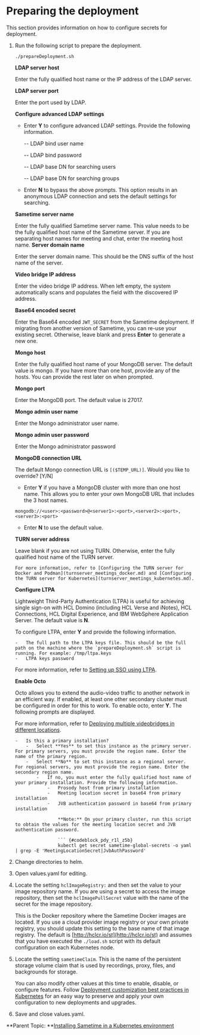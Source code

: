 # Preparing the deployment 

This section provides information on how to configure secrets for deployment.

1.  Run the following script to prepare the deployment.

    ``` {#codeblock_v5q_bk4_m5b}
    ./prepareDeployment.sh
    ```

    **LDAP server host**
    
    Enter the fully qualified host name or the IP address of the LDAP server.

    **LDAP server port**
    
    Enter the port used by LDAP.

    **Configure advanced LDAP settings**
    
    -    Enter **Y** to configure advanced LDAP settings. Provide the following information.
    
          --   LDAP bind user name
          
          --   LDAP bind password
          
          --   LDAP base DN for searching users
          
          --   LDAP base DN for searching groups
    
    -   Enter **N** to bypass the above prompts. This option results in an anonymous LDAP connection and sets the default settings for searching.

    **Sametime server name**
 
       Enter the fully qualified Sametime server name. This value needs to be the fully qualified host name of the Sametime server. If you are separating host names for meeting and chat, enter the meeting host name.
    **Server domain name**
    
    Enter the server domain name. This should be the DNS suffix of the host name of the server.

    **Video bridge IP address**
    
    Enter the video bridge IP address. When left empty, the system automatically scans and populates the field with the discovered IP address.

    **Base64 encoded secret**
    
    Enter the Base64 encoded `JWT_SECRET` from the Sametime deployment. If migrating from another version of Sametime, you can re-use your existing secret. Otherwise, leave blank and press **Enter** to generate a new one.

    **Mongo host**
    
    Enter the fully qualified host name of your MongoDB server. The default value is mongo. If you have more than one host, provide any of the hosts. You can provide the rest later on when prompted.

    **Mongo port**
   
    Enter the MongoDB port. The default value is 27017.

    **Mongo admin user name**
    
    Enter the Mongo administrator user name.

    **Mongo admin user password**
    
    Enter the Mongo administrator password

    **MongoDB connection URL**
    
    The default Mongo connection URL is `[($TEMP_URL)]`. Would you like to override? \[Y/N\]

    -   Enter **Y** if you have a MongoDB cluster with more than one host name. This allows you to enter your own MongoDB URL that includes the 3 host names.

    ``` {#codeblock_tzj_jqv_m5b}
    mongodb://<user>:<password>@<server1>:<port>,<server2>:<port>,<server3>:<port>
    ```

    -   Enter **N** to use the default value.
 
    **TURN server address**
    
    Leave blank if you are not using TURN. Otherwise, enter the fully qualified host name of the TURN server. 

        For more information, refer to [Configuring the TURN server for Docker and Podman](turnserver_meetings_docker.md) and [Configuring the TURN server for Kubernetes](turnserver_meetings_kubernetes.md).

    **Configure LTPA**
    
    Lightweight Third-Party Authentication \(LTPA\) is useful for achieving single sign-on with HCL Domino \(including HCL Verse and iNotes\), HCL Connections, HCL Digital Experience, and IBM WebSphere Application Server. The default value is **N**.


       To configure LTPA, enter **Y** and provide the following information.

        -   The full path to the LTPA keys file. This should be the full path on the machine where the `prepareDeployment.sh` script is running. For example: /tmp/ltpa.keys
        -   LTPA keys password
    For more information, refer to [Setting up SSO using LTPA](enabling_sso_ltpa.md).

    **Enable Octo** 
    
    Octo allows you to extend the audio-video traffic to another network in an efficient way. If enabled, at least one other secondary cluster must be configured in order for this to work. To enable octo, enter **Y**. The following prompts are displayed. 
    
    For more information, refer to [Deploying multiple videobridges in different locations](t_configure_jitsi.md).

        -   Is this a primary installation?
            -   Select **Yes** to set this instance as the primary server. For primary servers, you must provide the region name. Enter the name of the primary region.
            -   Select **No** to set this instance as a regional server. For regional servers, you must provide the region name. Enter the secondary region name.
                -   If no, you must enter the fully qualified host name of your primary installation. Provide the following information.
                    -   Prosody host from primary installation
                    -   Meeting location secret in base64 from primary installation
                    -   JVB authentication password in base64 from primary installation

                        **Note:** On your primary cluster, run this script to obtain the values for the meeting location secret and JVB authentication password.

                        ``` {#codeblock_pdy_r1l_z5b}
                        kubectl get secret sametime-global-secrets -o yaml | grep -E 'MeetingLocationSecret|JvbAuthPassword'
 


2.  Change directories to helm.

3.  Open values.yaml for editing.

4.  Locate the setting `hclImageRegistry:` and then set the value to your image repository name. If you are using a secret to access the image repository, then set the `hclImagePullSecret` value with the name of the secret for the image repository.

    This is the Docker repository where the Sametime Docker images are located. If you use a cloud provider image registry or your own private registry, you should update this setting to the base name of that image registry. The default is [http://hclcr.io/st](http://hclcr.io/st) and assumes that you have executed the `./load.sh` script with its default configuration on each Kubernetes node.

5.  Locate the setting `sametimeClaim`. This is the name of the persistent storage volume claim that is used by recordings, proxy, files, and backgrounds for storage.

    You can also modify other values at this time to enable, disable, or configure features. Follow [Deployment customization best practices in Kubernetes](t_deployment_customization.md) for an easy way to preserve and apply your own configuration to new deployments and upgrades.

6.  Save and close values.yaml.


**Parent Topic:  **[Installing Sametime in a Kubernetes environment](installation_sametime_kubernetes.md)

